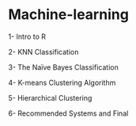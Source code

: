 # Machine-learning

1- Intro to R

2- KNN Classification 

3- The Naïve Bayes Classification

4- K-means Clustering Algorithm

5- Hierarchical Clustering

6- Recommended Systems and Final

